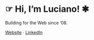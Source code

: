 # ☞ Hi, I’m Luciano! ✱

Building for the Web since ’08.

[Website](https://www.lucianobattagliero.com) ·
[LinkedIn](https://www.linkedin.com/in/battaglr/)

